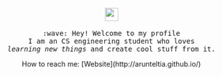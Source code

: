 <p align="center">
  <img src="https://user-images.githubusercontent.com/5679180/79618120-0daffb80-80be-11ea-819e-d2b0fa904d07.gif" width="27px">
  <br><br>
  <samp>
    :wave: Hey! Welcome to my profile
    <br>I am an CS engineering student who loves
      <br><em>learning new things</em> and create cool stuff from it.
  </samp>
<center>  
 How to reach me:
 [Website](http://arunteltia.github.io/)
  </center>
